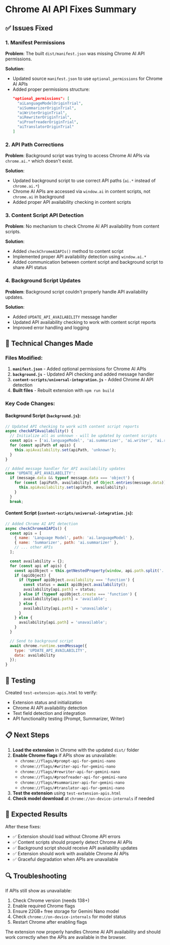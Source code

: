# Chrome AI API Fixes Summary

## ✅ Issues Fixed

### 1. Manifest Permissions
**Problem**: The built `dist/manifest.json` was missing Chrome AI API permissions.

**Solution**: 
- Updated source `manifest.json` to use `optional_permissions` for Chrome AI APIs
- Added proper permissions structure:
  ```json
  "optional_permissions": [
    "aiLanguageModelOriginTrial",
    "aiSummarizerOriginTrial", 
    "aiWriterOriginTrial",
    "aiRewriterOriginTrial",
    "aiProofreaderOriginTrial",
    "aiTranslatorOriginTrial"
  ]
  ```

### 2. API Path Corrections
**Problem**: Background script was trying to access Chrome AI APIs via `chrome.ai.*` which doesn't exist.

**Solution**:
- Updated background script to use correct API paths (`ai.*` instead of `chrome.ai.*`)
- Chrome AI APIs are accessed via `window.ai` in content scripts, not `chrome.ai` in background
- Added proper API availability checking in content scripts

### 3. Content Script API Detection
**Problem**: No mechanism to check Chrome AI API availability from content scripts.

**Solution**:
- Added `checkChromeAIAPIs()` method to content script
- Implemented proper API availability detection using `window.ai.*`
- Added communication between content script and background script to share API status

### 4. Background Script Updates
**Problem**: Background script couldn't properly handle API availability updates.

**Solution**:
- Added `UPDATE_API_AVAILABILITY` message handler
- Updated API availability checking to work with content script reports
- Improved error handling and logging

## 🔧 Technical Changes Made

### Files Modified:
1. **`manifest.json`** - Added optional permissions for Chrome AI APIs
2. **`background.js`** - Updated API checking and added message handler
3. **`content-scripts/universal-integration.js`** - Added Chrome AI API detection
4. **Built files** - Rebuilt extension with `npm run build`

### Key Code Changes:

#### Background Script (`background.js`):
```javascript
// Updated API checking to work with content script reports
async checkAPIAvailability() {
  // Initialize all as unknown - will be updated by content scripts
  const apis = ['ai.languageModel', 'ai.summarizer', 'ai.writer', 'ai.rewriter', 'ai.proofreader', 'ai.translator'];
  for (const apiPath of apis) {
    this.apiAvailability.set(apiPath, 'unknown');
  }
}

// Added message handler for API availability updates
case 'UPDATE_API_AVAILABILITY':
  if (message.data && typeof message.data === 'object') {
    for (const [apiPath, availability] of Object.entries(message.data)) {
      this.apiAvailability.set(apiPath, availability);
    }
  }
  break;
```

#### Content Script (`content-scripts/universal-integration.js`):
```javascript
// Added Chrome AI API detection
async checkChromeAIAPIs() {
  const apis = [
    { name: 'Language Model', path: 'ai.languageModel' },
    { name: 'Summarizer', path: 'ai.summarizer' },
    // ... other APIs
  ];

  const availability = {};
  for (const api of apis) {
    const apiObject = this.getNestedProperty(window, api.path.split('.'));
    if (apiObject) {
      if (typeof apiObject.availability === 'function') {
        const status = await apiObject.availability();
        availability[api.path] = status;
      } else if (typeof apiObject.create === 'function') {
        availability[api.path] = 'available';
      } else {
        availability[api.path] = 'unavailable';
      }
    } else {
      availability[api.path] = 'unavailable';
    }
  }

  // Send to background script
  await chrome.runtime.sendMessage({
    type: 'UPDATE_API_AVAILABILITY',
    data: availability
  });
}
```

## 🧪 Testing

Created `test-extension-apis.html` to verify:
- Extension status and initialization
- Chrome AI API availability detection
- Text field detection and integration
- API functionality testing (Prompt, Summarizer, Writer)

## 📋 Next Steps

1. **Load the extension** in Chrome with the updated `dist/` folder
2. **Enable Chrome flags** if APIs show as unavailable:
   - `chrome://flags/#prompt-api-for-gemini-nano`
   - `chrome://flags/#writer-api-for-gemini-nano`
   - `chrome://flags/#rewriter-api-for-gemini-nano`
   - `chrome://flags/#proofreader-api-for-gemini-nano`
   - `chrome://flags/#summarizer-api-for-gemini-nano`
   - `chrome://flags/#translator-api-for-gemini-nano`
3. **Test the extension** using `test-extension-apis.html`
4. **Check model download** at `chrome://on-device-internals` if needed

## 🎯 Expected Results

After these fixes:
- ✅ Extension should load without Chrome API errors
- ✅ Content scripts should properly detect Chrome AI APIs
- ✅ Background script should receive API availability updates
- ✅ Extension should work with available Chrome AI APIs
- ✅ Graceful degradation when APIs are unavailable

## 🔍 Troubleshooting

If APIs still show as unavailable:
1. Check Chrome version (needs 138+)
2. Enable required Chrome flags
3. Ensure 22GB+ free storage for Gemini Nano model
4. Check `chrome://on-device-internals` for model status
5. Restart Chrome after enabling flags

The extension now properly handles Chrome AI API availability and should work correctly when the APIs are available in the browser.

